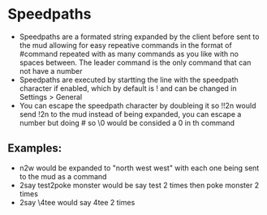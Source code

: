 # Speedpaths
- Speedpaths are a formated string expanded by the client before sent to the mud allowing for easy repeative commands in the format of #command repeated with as many commands as you like with no spaces between. The leader command is the only command that can not have a number
- Speedpaths are executed by startting the line with the speedpath character if enabled, which by default is ! and can be changed in Settings > General
- You can escape the speedpath character by doubleing it so !!2n would send !2n to the mud instead of being expanded, you can escape a number but doing \# so \0 would be consided a 0 in th command
## Examples:
- n2w would be expanded to "north west west" with each one being sent to the mud as a command
- 2say test2poke monster would be say test 2 times then poke monster 2 times
- 2say \4tee would say 4tee 2 times
